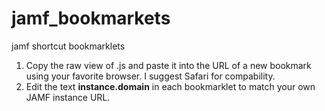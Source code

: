 # jamf_bookmarkets
jamf shortcut bookmarklets

1. Copy the raw view of .js and paste it into the URL of a new bookmark using your favorite browser. I suggest Safari for compability.
2. Edit the text **instance.domain** in each bookmarklet to match your own JAMF instance URL.
